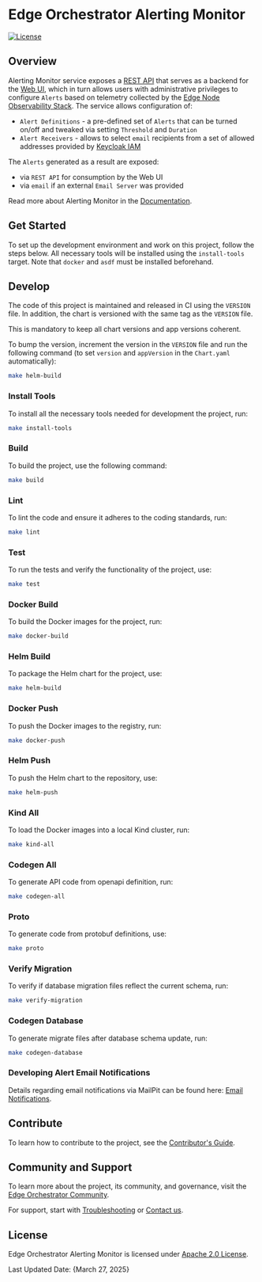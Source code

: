 <!--
SPDX-FileCopyrightText: (C) 2025 Intel Corporation
SPDX-License-Identifier: Apache-2.0
-->

# Edge Orchestrator Alerting Monitor

[![License](https://img.shields.io/badge/License-Apache%202.0-blue.svg)](https://opensource.org/licenses/Apache-2.0)

[Web UI]: https://github.com/open-edge-platform/orch-ui
[Edge Node Observability Stack]: https://github.com/open-edge-platform/o11y-charts/tree/main/charts/edgenode-observability
[Keycloak IAM]: https://github.com/open-edge-platform/edge-manageability-framework/blob/main/argocd/applications/templates/platform-keycloak.yaml

[Documentation]: https://docs.openedgeplatform.intel.com/edge-manage-docs/main/developer_guide/observability/arch/index.html
[Edge Orchestrator Community]: https://github.com/open-edge-platform
[Troubleshooting]: https://docs.openedgeplatform.intel.com/edge-manage-docs/main/developer_guide/troubleshooting/index.html
[Contact us]: https://github.com/open-edge-platform

[Apache 2.0 License]: LICENSES/Apache-2.0.txt
[Contributor's Guide]: https://docs.openedgeplatform.intel.com/edge-manage-docs/main/developer_guide/contributor_guide/index.html

[Email Notifications]: https://docs.openedgeplatform.intel.com/edge-manage-docs/main/developer_guide/observability/tutorials/development/email-notifications.html

## Overview

Alerting Monitor service exposes a [REST API](api/v1/openapi.yaml) that serves as a backend for the [Web UI], which in turn allows users with administrative privileges to configure `Alerts` based on telemetry collected by the [Edge Node Observability Stack]. The service allows configuration of:

- `Alert Definitions` - a pre-defined set of `Alerts` that can be turned on/off and tweaked via setting `Threshold` and `Duration`
- `Alert Receivers` - allows to select `email` recipients from a set of allowed addresses provided by [Keycloak IAM]

The `Alerts` generated as a result are exposed:

- via `REST API` for consumption by the Web UI
- via `email` if an external `Email Server` was provided

Read more about Alerting Monitor in the [Documentation].

## Get Started

To set up the development environment and work on this project, follow the steps below.
All necessary tools will be installed using the `install-tools` target.
Note that `docker` and `asdf` must be installed beforehand.

## Develop

The code of this project is maintained and released in CI using the `VERSION` file.
In addition, the chart is versioned with the same tag as the `VERSION` file.

This is mandatory to keep all chart versions and app versions coherent.

To bump the version, increment the version in the `VERSION` file and run the following command
(to set `version` and `appVersion` in the `Chart.yaml` automatically):

```sh
make helm-build
```

### Install Tools

To install all the necessary tools needed for development the project, run:

```sh
make install-tools
```

### Build

To build the project, use the following command:

```sh
make build
```

### Lint

To lint the code and ensure it adheres to the coding standards, run:

```sh
make lint
```

### Test

To run the tests and verify the functionality of the project, use:

```sh
make test
```

### Docker Build

To build the Docker images for the project, run:

```sh
make docker-build
```

### Helm Build

To package the Helm chart for the project, use:

```sh
make helm-build
```

### Docker Push

To push the Docker images to the registry, run:

```sh
make docker-push
```

### Helm Push

To push the Helm chart to the repository, use:

```sh
make helm-push
```

### Kind All

To load the Docker images into a local Kind cluster, run:

```sh
make kind-all
```

### Codegen All

To generate API code from openapi definition, run:

```sh
make codegen-all
```

### Proto

To generate code from protobuf definitions, use:

```sh
make proto
```

### Verify Migration

To verify if database migration files reflect the current schema, run:

```sh
make verify-migration
```

### Codegen Database

To generate migrate files after database schema update, run:

```sh
make codegen-database
```

### Developing Alert Email Notifications

Details regarding email notifications via MailPit can be found here: [Email Notifications].

## Contribute

To learn how to contribute to the project, see the [Contributor's Guide].

## Community and Support

To learn more about the project, its community, and governance, visit the [Edge Orchestrator Community].

For support, start with [Troubleshooting] or [Contact us].

## License

Edge Orchestrator Alerting Monitor is licensed under [Apache 2.0 License].

Last Updated Date: {March 27, 2025}
